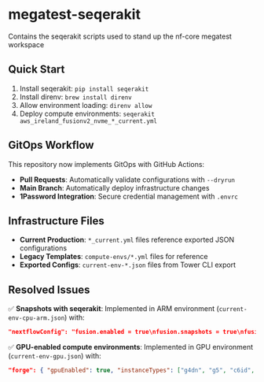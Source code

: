 # megatest-seqerakit
Contains the seqerakit scripts used to stand up the nf-core megatest workspace

## Quick Start

1. Install seqerakit: `pip install seqerakit`
2. Install direnv: `brew install direnv`
3. Allow environment loading: `direnv allow`
4. Deploy compute environments: `seqerakit aws_ireland_fusionv2_nvme_*_current.yml`

## GitOps Workflow

This repository now implements GitOps with GitHub Actions:
- **Pull Requests**: Automatically validate configurations with `--dryrun`
- **Main Branch**: Automatically deploy infrastructure changes
- **1Password Integration**: Secure credential management with `.envrc`

## Infrastructure Files

- **Current Production**: `*_current.yml` files reference exported JSON configurations
- **Legacy Templates**: `compute-envs/*.yml` files for reference
- **Exported Configs**: `current-env-*.json` files from Tower CLI export

## Resolved Issues

✅ **Snapshots with seqerakit**: Implemented in ARM environment (`current-env-cpu-arm.json`) with:
```json
"nextflowConfig": "fusion.enabled = true\nfusion.snapshots = true\nfusion.containerConfigUrl = '...'"
```

✅ **GPU-enabled compute environments**: Implemented in GPU environment (`current-env-gpu.json`) with:
```json
"forge": { "gpuEnabled": true, "instanceTypes": ["g4dn", "g5", "c6id", "m6id", "r6id"] }
```
